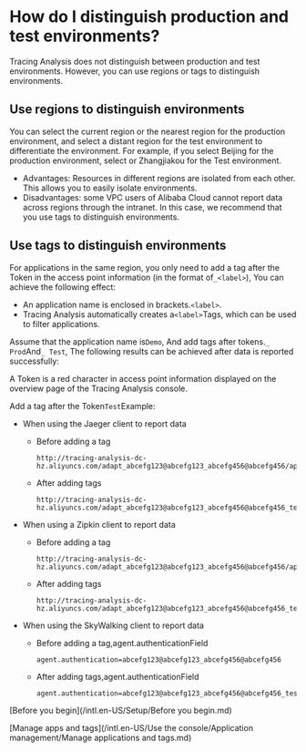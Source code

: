# How do I distinguish production and test environments?

Tracing Analysis does not distinguish between production and test environments. However, you can use regions or tags to distinguish environments.

## Use regions to distinguish environments

You can select the current region or the nearest region for the production environment, and select a distant region for the test environment to differentiate the environment. For example, if you select Beijing for the production environment, select or Zhangjiakou for the Test environment.

-   Advantages: Resources in different regions are isolated from each other. This allows you to easily isolate environments.
-   Disadvantages: some VPC users of Alibaba Cloud cannot report data across regions through the intranet. In this case, we recommend that you use tags to distinguish environments.

## Use tags to distinguish environments

For applications in the same region, you only need to add a tag after the Token in the access point information \(in the format of`_<label>`\), You can achieve the following effect:

-   An application name is enclosed in brackets.`<label>`.
-   Tracing Analysis automatically creates a`<label>`Tags, which can be used to filter applications.

Assume that the application name is`Demo`, And add tags after tokens.`_ Prod`And`_ Test`, The following results can be achieved after data is reported successfully:

A Token is a red character in access point information displayed on the overview page of the Tracing Analysis console.

Add a tag after the Token`Test`Example:

-   When using the Jaeger client to report data

    -   Before adding a tag

        ```
        http://tracing-analysis-dc-hz.aliyuncs.com/adapt_abcefg123@abcefg123_abcefg456@abcefg456/api/traces
        ```

    -   After adding tags

        ```
        http://tracing-analysis-dc-hz.aliyuncs.com/adapt_abcefg123@abcefg123_abcefg456@abcefg456_test/api/traces
        ```

-   When using a Zipkin client to report data

    -   Before adding a tag

        ```
        http://tracing-analysis-dc-hz.aliyuncs.com/adapt_abcefg123@abcefg123_abcefg456@abcefg456/api/v2/spans
        ```

    -   After adding tags

        ```
        http://tracing-analysis-dc-hz.aliyuncs.com/adapt_abcefg123@abcefg123_abcefg456@abcefg456_test/api/v2/spans
        ```

-   When using the SkyWalking client to report data

    -   Before adding a tag,agent.authenticationField

        ```
        agent.authentication=abcefg123@abcefg123_abcefg456@abcefg456
        ```

    -   After adding tags,agent.authenticationField

        ```
        agent.authentication=abcefg123@abcefg123_abcefg456@abcefg456_test
        ```


[Before you begin](/intl.en-US/Setup/Before you begin.md)

[Manage apps and tags](/intl.en-US/Use the console/Application management/Manage applications and tags.md)

